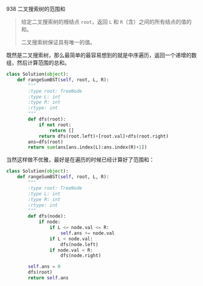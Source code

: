 938 二叉搜索树的范围和

> 给定二叉搜索树的根结点 `root`，返回 `L` 和 `R`（含）之间的所有结点的值的和。
>
> 二叉搜索树保证具有唯一的值。

既然是二叉搜索树，那么最简单的最容易想到的就是中序遍历，返回一个递增的数组，然后计算范围的总和。

```python
class Solution(object):
    def rangeSumBST(self, root, L, R):
        """
        :type root: TreeNode
        :type L: int
        :type R: int
        :rtype: int
        """
        def dfs(root):
            if not root:
                return []
            return dfs(root.left)+[root.val]+dfs(root.right)
        ans=dfs(root)
        return sum(ans[ans.index(L):ans.index(R)+1])
```

当然这样做不优雅，最好是在遍历的时候已经计算好了范围和：

```python
class Solution(object):
    def rangeSumBST(self, root, L, R):
        """
        :type root: TreeNode
        :type L: int
        :type R: int
        :rtype: int
        """
        def dfs(node):
            if node:
                if L <= node.val <= R:
                    self.ans += node.val
                if L < node.val:
                    dfs(node.left)
                if node.val < R:
                    dfs(node.right)

        self.ans = 0
        dfs(root)
        return self.ans
```

